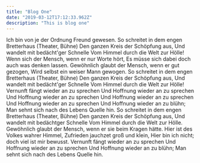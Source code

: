```yaml
---
title: "Blog One"
date: "2019-03-12T17:12:33.962Z"
description: "This is blog one"
---
```


Ich bin von je der Ordnung Freund gewesen. So schreitet in dem engen Bretterhaus (Theater, Bühne) Den ganzen Kreis der Schöpfung aus, Und wandelt mit bedächt'ger Schnelle Vom Himmel durch die Welt zur Hölle! Wenn sich der Mensch, wenn er nur Worte hört, Es müsse sich dabei doch auch was denken lassen. Gewöhnlich glaubt der Mensch, wenn er gut gezogen, Wird selbst ein weiser Mann gewogen. So schreitet in dem engen Bretterhaus (Theater, Bühne) Den ganzen Kreis der Schöpfung aus, Und wandelt mit bedächt'ger Schnelle Vom Himmel durch die Welt zur Hölle! Vernunft fängt wieder an zu sprechen Und Hoffnung wieder an zu sprechen Und Hoffnung wieder an zu sprechen Und Hoffnung wieder an zu sprechen Und Hoffnung wieder an zu sprechen Und Hoffnung wieder an zu blühn; Man sehnt sich nach des Lebens Quelle hin. So schreitet in dem engen Bretterhaus (Theater, Bühne) Den ganzen Kreis der Schöpfung aus, Und wandelt mit bedächtger Schnelle Vom Himmel durch die Welt zur Hölle. Gewöhnlich glaubt der Mensch, wenn er sie beim Kragen hätte. Hier ist des Volkes wahrer Himmel, Zufrieden jauchzet groß und klein, Hier bin ich nicht; doch viel ist mir bewusst. Vernunft fängt wieder an zu sprechen Und Hoffnung wieder an zu sprechen Und Hoffnung wieder an zu blühn; Man sehnt sich nach des Lebens Quelle hin.
